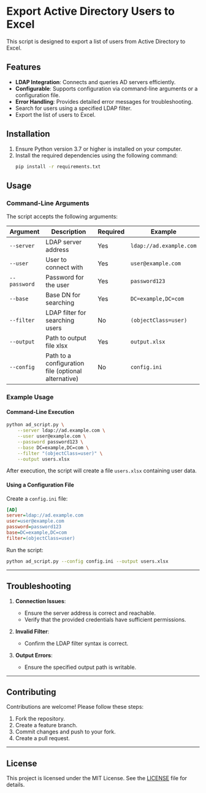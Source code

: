 # Export Active Directory Users to Excel

This script is designed to export a list of users from Active Directory to Excel.

## Features
- **LDAP Integration**: Connects and queries AD servers efficiently.
- **Configurable**: Supports configuration via command-line arguments or a configuration file.
- **Error Handling**: Provides detailed error messages for troubleshooting.
- Search for users using a specified LDAP filter.
- Export the list of users to Excel.

## Installation

1. Ensure Python version 3.7 or higher is installed on your computer.
2. Install the required dependencies using the following command:
   ```bash
   pip install -r requirements.txt
   ```

## Usage

### Command-Line Arguments
The script accepts the following arguments:

| Argument        | Description                                         | Required | Example                                |
|-----------------|-----------------------------------------------------|----------|----------------------------------------|
| `--server`      | LDAP server address                                | Yes      | `ldap://ad.example.com`               |
| `--user`        | User to connect with                               | Yes      | `user@example.com`                    |
| `--password`    | Password for the user                              | Yes      | `password123`                         |
| `--base`        | Base DN for searching                              | Yes      | `DC=example,DC=com`                   |
| `--filter`      | LDAP filter for searching users                    | No       | `(objectClass=user)`                  |
| `--output`      | Path to output file xlsx                  | Yes      | `output.xlsx`                         |
| `--config`      | Path to a configuration file (optional alternative)| No       | `config.ini`                          |

### Example Usage
#### Command-Line Execution
```bash
python ad_script.py \
    --server ldap://ad.example.com \
    --user user@example.com \
    --password password123 \
    --base DC=example,DC=com \
    --filter "(objectClass=user)" \
    --output users.xlsx
```

After execution, the script will create a file `users.xlsx` containing user data.


#### Using a Configuration File
Create a `config.ini` file:
```ini
[AD]
server=ldap://ad.example.com
user=user@example.com
password=password123
base=DC=example,DC=com
filter=(objectClass=user)
```

Run the script:
```bash
python ad_script.py --config config.ini --output users.xlsx
```

---

## Troubleshooting

1. **Connection Issues**:
   - Ensure the server address is correct and reachable.
   - Verify that the provided credentials have sufficient permissions.

2. **Invalid Filter**:
   - Confirm the LDAP filter syntax is correct.

3. **Output Errors**:
   - Ensure the specified output path is writable.

---

## Contributing
Contributions are welcome! Please follow these steps:
1. Fork the repository.
2. Create a feature branch.
3. Commit changes and push to your fork.
4. Create a pull request.

---

## License
This project is licensed under the MIT License. See the [LICENSE](LICENSE) file for details.
